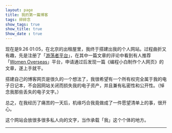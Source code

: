 ```yaml
---
layout: page
title: 我的第一篇博客
tags: 碎碎念
show_tags: true
show_title: true
Show_date : true
---
```


现在是9.26 01:05，在北京的出租屋里，我终于搭建出我的个人网站。过程曲折又有趣，先是注册了「[游荡者平台](https://www.youdangzhe.com/?utm_source=substack&utm_medium=email#/pages/recommend/index)」，在其中一篇文章的评论中看到有人推荐「[Women Overseas](https://www.womenoverseas.com/)」平台，申请通过后发现一篇《编程小白制作个人网页》的文章，遂上手就干。

搭建自己的博客网页是很久的一个想法了，我很希望有一个所有权完全属于我的电子日记本，不会因网站关闭而损失我的电子资产，并且兼有私密性和公开性。（悼念我那些丢失的电子文字。）

总之，在我经历了痛苦的一天后，机缘巧合我竟做成了一件愿望清单上的事，很开心。

这个网站会放很多很多私人向的文字，当作承载「我」这个个体的地方。

<!--more-->

-----



